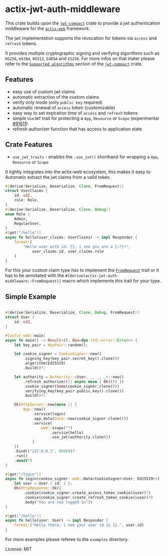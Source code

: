 # actix-jwt-auth-middleware

This crate builds upon the [`jwt-compact`](https://github.com/slowli/jwt-compact) crate
to provide a jwt authentication middleware for the [`actix-web`](https://github.com/actix/actix-web) framework.

The jwt implementation supports the revocation for tokens via `access` and `refresh` tokens.

It provides multiple cryptographic signing and verifying algorithms such as `HS256`, `HS384`, `HS512`, `EdDSA` and `ES256`.
For more infos on that mater please refer to the [`Supported algorithms`](https://docs.rs/jwt-compact/latest/jwt_compact/#supported-algorithms) section of the [`jwt-compact`](https://github.com/slowli/jwt-compact) crate.

## Features
- easy use of custom jwt claims
- automatic extraction of the custom claims
- verify only mode (only `public key` required)
- automatic renewal of `access` token (customizable)
- easy way to set expiration time of `access` and `refresh` tokens
- simple `UseJWT` trait for protecting a `App`, `Resource` or `Scope` (experimental [#91611](https://github.com/rust-lang/rust/issues/91611))
- refresh authorizer function that has access to application state

## Crate Features

- `use_jwt_traits` - enables the `.use_jwt()` shorthand for wrapping a `App`, `Resource` or `Scope`

It tightly integrates into the actix-web ecosystem,
this makes it easy to Automatic extract the jwt claims from a valid token.

```rust
#[derive(Serialize, Deserialize, Clone, FromRequest)]
struct UserClaims {
    id: u32,
    role: Role,
}
#[derive(Serialize, Deserialize, Clone, Debug)]
enum Role {
    Admin,
    RegularUser,
}
#[get("/hello")]
async fn hello(user_claims: UserClaims) -> impl Responder {
    format!(
        "Hello user with id: {}, i see you are a {:?}!",
            user_claims.id, user_claims.role
    )
}
```

For this your custom claim type has to implement the [`FromRequest`](actix_web::FromRequest) trait
or it has to be annotated with the `#[derive(actix-jwt-auth-middleware::FromRequest)]` macro which implements this trait for your type.

## Simple Example

```rust

#[derive(Serialize, Deserialize, Clone, Debug, FromRequest)]
struct User {
    id: u32,
}

#[actix_web::main]
async fn main() -> Result<(), Box<dyn std::error::Error>> {
    let key_pair = KeyPair::random();

    let cookie_signer = CookieSigner::new()
        .signing_key(key_pair.secret_key().clone())
        .algorithm(Ed25519)
        .build()?;

    let authority = Authority::<User, _, _, _>::new()
        .refresh_authorizer(|| async move { Ok(()) })
        .cookie_signer(Some(cookie_signer.clone()))
        .verifying_key(key_pair.public_key().clone())
        .build()?;

    Ok(HttpServer::new(move || {
        App::new()
            .service(login)
            .app_data(Data::new(cookie_signer.clone()))
            .service(
                web::scope("")
                    .service(hello)
                    .use_jwt(authority.clone())
            )
    })
    .bind(("127.0.0.1", 8080))?
    .run()
    .await?)
}

#[get("/login")]
async fn login(cookie_signer: web::Data<CookieSigner<User, Ed25519>>) -> AuthResult<HttpResponse> {
    let user = User { id: 1 };
    Ok(HttpResponse::Ok()
        .cookie(cookie_signer.create_access_token_cookie(&user)?)
        .cookie(cookie_signer.create_refresh_token_cookie(&user)?)
        .body("You are now logged in"))
}

#[get("/hello")]
async fn hello(user: User) -> impl Responder {
    format!("Hello there, i see your user id is {}.", user.id)
}
```

For more examples please referee to the `examples` directory.

License: MIT
